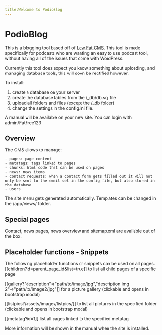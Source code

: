 ```yaml
---
title:Welcome to PodioBlog
---
```

# PodioBlog
This is a blogging tool based off of [Low Fat CMS](https://github.com/fatfreelogin/lowfatcms). This tool is made specifically for podcasts who are wanting an easy to use podcast tool, without having all of the issues that come with WordPress. 

Currently this tool does expect you know something about uploading, and managing database tools, this will soon be rectified however. 

To install:

1.  create a database on your server
2.  create the database tables from the /_db/db.sql file
3.  upload all folders and files (except the /_db folder)
4.  change the settings in the config.ini file.

A manual will be available on your new site. You can login with admin/FatFree123

## Overview
The CMS allows to manage:

    - pages: page content
    - metatags: tags linked to pages
    - chunks: html code that can be used on pages
    - news: news items
    - contact requests: when a contact form gets filled out it will not only be sent to the email set in the config file, but also stored in the database
    - users
    

The site menu gets generated automatically. Templates can be changed in the /app/views/ folder.

## Special pages
Contact, news pages, news overview and sitemap.xml are available out of the box.

## Placeholder functions - Snippets
The following placeholder functions or snippets can be used on all pages. \[\[children?id=parent\_page\_id&list=true\]\] to list all child pages of a specific page

\[\[gallery?"description"=>"path/to/image/jpg","description img 2"=>"path/to/image2/jpg"\]\] for a picture gallery (clickable and opens in bootstrap modal)

\[\[listpics?/assets/images/listpics/\]\] to list all pictures in the specified folder (clickable and opens in bootstrap modal)

\[\[metatag?id=1\]\] list all pages linked to the specified metatag

More information will be shown in the manual when the site is installed.